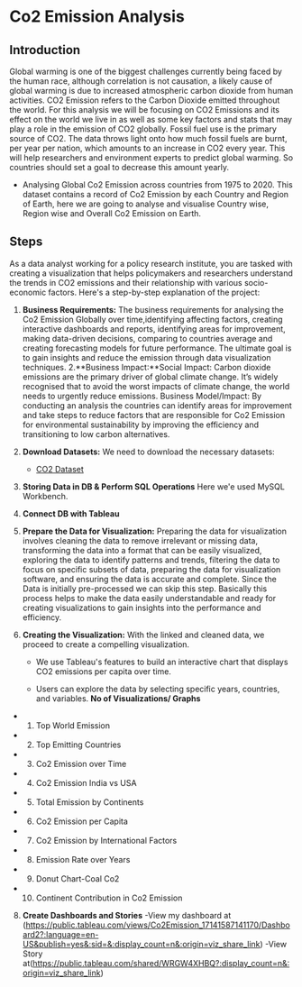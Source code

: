 # Co2 Emission Analysis
## Introduction
Global warming is one of the biggest challenges currently being faced by the human race, although
correlation is not causation, a likely cause of global warming is due to increased atmospheric carbon
dioxide from human activities. CO2 Emission refers to the Carbon Dioxide emitted throughout the
world. For this analysis we will be focusing on CO2 Emissions and its effect on the world we live in as
well as some key factors and stats that may play a role in the emission of CO2 globally. Fossil fuel
use is the primary source of CO2. The data throws light onto how much fossil fuels are burnt, per year
per nation, which amounts to an increase in CO2 every year. This will help researchers and
environment experts to predict global warming. So countries should set a goal to decrease this
amount yearly.
- Analysing Global Co2 Emission across countries from 1975 to 2020. This dataset contains a
record of Co2 Emission by each Country and Region of Earth, here we are going to analyse and
visualise Country wise, Region wise and Overall Co2 Emission on Earth.


## Steps
As a data analyst working for a policy research institute, you are tasked with creating a visualization that helps policymakers and researchers understand the trends in CO2 emissions and their relationship with various socio-economic factors. Here's a step-by-step explanation of the project:

1. **Business Requirements:** The business requirements for analysing the Co2 Emission Globally over time,identifying affecting factors, creating interactive dashboards and reports, identifying areas for improvement, making data-driven decisions, comparing to countries average and creating forecasting models for future performance. The ultimate goal is to gain insights and reduce the emission through data visualization techniques.
2.**Business Impact:**Social Impact: Carbon dioxide emissions are the primary driver of global climate
change. It’s widely recognised that to avoid the worst impacts of climate change, the
world needs to urgently reduce emissions.
Business Model/Impact: By conducting an analysis the countries can identify areas
for improvement and take steps to reduce factors that are responsible for Co2
Emission for environmental sustainability by improving the efficiency and transitioning
to low carbon alternatives.
3. **Download Datasets:** We need to download the necessary datasets:
   - [CO2 Dataset](https://drive.google.com/file/d/1n764uDPT_ZF7kzGFLtpxkwBBsDBScbWm/view)
  
4. **Storing Data in DB & Perform SQL Operations** Here we'e used MySQL Workbench.
5. **Connect DB with Tableau** 
6. **Prepare the Data for Visualization:**
Preparing the data for visualization involves cleaning the data to remove irrelevant or missing
data, transforming the data into a format that can be easily visualized, exploring the data to
identify patterns and trends, filtering the data to focus on specific subsets of data, preparing
the data for visualization software, and ensuring the data is accurate and complete. Since the
Data is initially pre-processed we can skip this step. Basically this process helps to make the
data easily understandable and ready for creating visualizations to gain insights into the
performance and efficiency.

  
7. **Creating the Visualization:** With the linked and cleaned data, we proceed to create a compelling visualization.

   - We use Tableau's features to build an interactive chart that displays CO2 emissions per capita over time.

   - Users can explore the data by selecting specific years, countries, and variables.
    **No of Visualizations/ Graphs**
- 1. Top World Emission
- 2. Top Emitting Countries
- 3. Co2 Emission over Time
- 4. Co2 Emission India vs USA
- 5. Total Emission by Continents
- 6. Co2 Emission per Capita
- 7. Co2 Emission by International Factors
- 8. Emission Rate over Years
- 9. Donut Chart-Coal Co2
- 10. Continent Contribution in Co2 Emission

8. **Create Dashboards and Stories**
 -View my dashboard at
   (https://public.tableau.com/views/Co2Emission_17141587141170/Dashboard2?:language=en-US&publish=yes&:sid=&:display_count=n&:origin=viz_share_link)
-View Story at(https://public.tableau.com/shared/WRGW4XHBQ?:display_count=n&:origin=viz_share_link)
